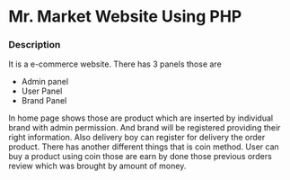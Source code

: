 # Mr. Market Website Using PHP
### Description
It is a e-commerce website.
There has 3 panels those are  
* Admin panel
* User Panel 
* Brand Panel

In home page shows those are product which are inserted by individual brand with admin permission. And brand will be registered providing their right information. Also delivery boy can register for delivery the order product. There has another different things that is coin method. User can buy a product using coin those are earn by done those previous orders review which was brought by amount of money.
